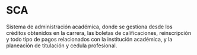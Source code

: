 # SCA
Sistema de administración académica, donde se gestiona desde los créditos obtenidos en la carrera, las boletas de calificaciones, reinscripción y todo tipo de pagos relacionados con la institución académica, y la planeación de titulación y cedula profesional.
